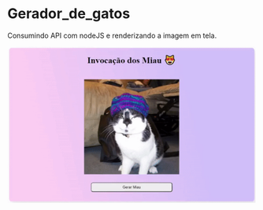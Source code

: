# Gerador_de_gatos
Consumindo API com nodeJS e renderizando a imagem em tela.

![Miau](https://github.com/guidolingip1/Gerador_de_gatos/blob/main/miau.gif)
